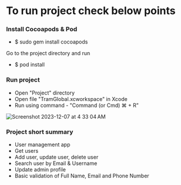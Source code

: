# To run project check below points #



### Install Cocoapods & Pod ###

* $ sudo gem install cocoapods

Go to the project directory and run 

* $ pod install

### Run project ###

* Open "Project" directory
* Open file "TramGlobal.xcworkspace" in Xcode
* Run using command - "Command (or Cmd) ⌘ + R"
  
![Screenshot 2023-12-07 at 4 33 04 AM](https://github.com/AkhilTalashi1995/TramGlobal/assets/114716350/363e8f43-0462-4632-af85-280098f424d2)

### Project short summary ###

* User management app
* Get users
* Add user, update user, delete user
* Search user by Email & Username
* Update admin profile
* Basic validation of Full Name, Email and Phone Number
